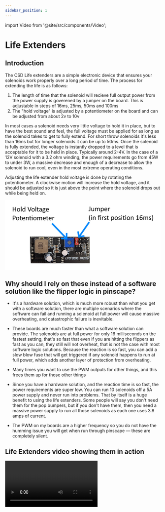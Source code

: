 ```yaml
---
sidebar_position: 1
---
```


import Video from '@site/src/components/Video';

# Life Extenders

## Introduction

The CSD Life extenders are a simple electronic device that ensures your solenoids work properly over a long period of time. The process for extending the life is as follows:

1. The length of time that the solenoid will recieve full output power from the power supply is goverened by a jumper on the board. This is adjustable in steps of 16ms, 25ms, 50ms and 100ms 
2. The "hold voltage" is adjusted by a potentiometer on the board and can be adjusted from about 2v to 10v

In most cases a solenoid needs very little voltage to hold it in place, but to have the best sound and feel, the full voltage must be applied for as long as the solenoid takes to get to fully extend. For short throw solenoids it's less than 16ms but for longer solenoids it can be up to 50ms. Once the solenoid is fully extended, the voltage is instantly dropped to a level that is acceptable for it to be held in place. Typically around 2-4V. In the case of a 12V solenoid with a 3.2 ohm winding, the power requirements go from 45W to under 3W, a massive decrease and enough of a decrease to allow the solenoid to run cool, even in the most extreme operating conditions. 

Adjusting the life extender hold voltage is done by rotating the potentiometer. A clockwise motion will increase the hold voltage, and it should be adjusted so it is just above the point where the solenoid drops out while being held on.

![image](./img/LE1.jpg)

## Why should I rely on these instead of a software solution like the flipper logic in pinscape?

- It's a hardware solution, which is much more robust than what you get with a software solution, there are multiple scenarios where the software can fail and running a solenoid at full power will cause massive overheating, and catastrophic failure is inevitable.

- These boards are much faster than what a software solution can provide. The solenoids are at full power for only 16 milliseconds on the fastest setting, that's so fast that even if you are hitting the flippers as fast as you can, they still will not overheat, that is not the case with most software logic solutions. Because the reaction is so fast, you can add a slow blow fuse that will get triggered if any solenoid happens to run at full power, which adds another layer of protection from overheating. 

- Many times you want to use the PWM outputs for other things, and this frees them up for those other things

- Since you have a hardware solution, and the reaction time is so fast, the power requirements are super low. You can run 10 solenoids off a 5A power supply and never run into problems. That by itself is a huge benefit to using the life extenders. Some people will say you don't need them for the pop bumpers, but if you don't have them, then you need a massive power supply to run all those solenoids as each one uses 3.8 amps of current. 

- The PWM on my boards are a higher frequency so you do not have the humming issue you will get when run through pinscape — these are completely silent.

## Life Extenders video showing them in action

<Video source="https://www.youtube.com/embed/ZpK8SSSue9s?si=x1Sxj-dvSgc_8-Ey"></Video>